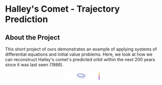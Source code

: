 # Halley's Comet - Trajectory Prediction

## About the Project
This short project of ours demonstrates an example of applying systems of differential equations and initial value problems. Here, we look at how we can reconstruct Halley's comet's predicted orbit within the next 200 years since it was last seen (1986).

<p align="center">
  <img src="dump/plot.png" alt="3D Plot" style="max-width:25%">
</p>
